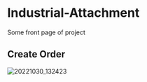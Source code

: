 # Industrial-Attachment
Some front page of project
## Create Order

![20221030_132423](https://user-images.githubusercontent.com/78687005/198891806-61abc7b0-89c0-4cb2-ac1b-b56b913fe1b3.png)
